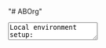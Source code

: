 "# ABOrg" 
<textarea>
Local environment setup:

Install npm
Run "npm install http-server"
Run "http-server" inside of the directory webapp.
Load http://127.0.0.1:8080/index.html
</textarea>
